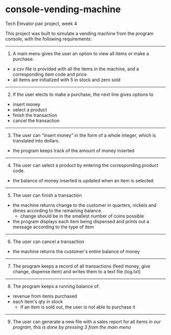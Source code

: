 # console-vending-machine
Tech Elevator pair project, week 4

This project was built to simulate a vending machine from the program console, with the following requirements:

---
1. A main menu gives the user an option to view all items or make a purchase.
  - a csv file is provided with all the items in the machine, and a corresponding item code and price
  - all items are initialized with 5 in stock and zero sold

---
2. If the user elects to make a purchase, the next line gives options to 
  - insert money
  - select a product
  - finish the transaction
  - cancel the transaction
  
---  
3. The user can "insert money" in the form of a whole integer, which is translated into dollars.
  - the program keeps track of the amount of money inserted
 
---
4. The user can select a product by entering the corresponding product code.
  - the balance of money inserted is updated when an item is selected
  
---  
5. The user can finish a transaction
  - the machine returns change to the customer in quarters, nickels and dimes according to the remaining balance.
    - change should be in the smallest number of coins possible
  - the program displays each item being dispensed and prints out a message according to the type of item
  
---  
6. The user can cancel a transaction
  - the machine returns the customer's entire balance of money
  
---  
7. The program keeps a record of all transactions (feed money, give change, dispense item) and writes them to a text file (log.txt)

---
8. The program keeps a running balance of:
  - revenue from items purchased
  - each item's qty in stock
    - if an item is sold out, the user is not able to purchase it

---
9. The user can generate a new file with a sales report for all items *in our program, this is done by pressing 3 from the main menu*

